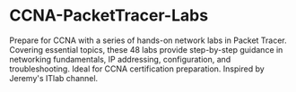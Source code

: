 # CCNA-PacketTracer-Labs
Prepare for CCNA with a series of hands-on network labs in Packet Tracer. Covering essential topics, these 48 labs provide step-by-step guidance in networking fundamentals, IP addressing, configuration, and troubleshooting. Ideal for CCNA certification preparation. Inspired by Jeremy's ITlab channel.
